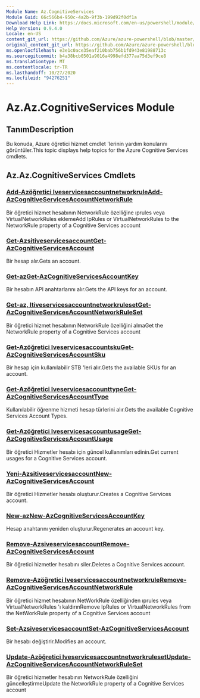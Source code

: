 ```yaml
---
Module Name: Az.CognitiveServices
Module Guid: 66c566b4-950c-4a2b-9f3b-199d92f0df1a
Download Help Link: https://docs.microsoft.com/en-us/powershell/module/az.cognitiveservices
Help Version: 0.9.4.0
Locale: en-US
content_git_url: https://github.com/Azure/azure-powershell/blob/master/src/CognitiveServices/CognitiveServices/help/Az.CognitiveServices.md
original_content_git_url: https://github.com/Azure/azure-powershell/blob/master/src/CognitiveServices/CognitiveServices/help/Az.CognitiveServices.md
ms.openlocfilehash: e3e1c0ace35eaf210bab756b1fd943e81988713c
ms.sourcegitcommit: b4a38bcb0501a9016a4998efd377aa75d3ef9ce8
ms.translationtype: MT
ms.contentlocale: tr-TR
ms.lasthandoff: 10/27/2020
ms.locfileid: "94276251"
---
```

# <span data-ttu-id="f6a10-101">Az.</span><span class="sxs-lookup"><span data-stu-id="f6a10-101">Az.CognitiveServices Module</span></span>
## <span data-ttu-id="f6a10-102">Tanım</span><span class="sxs-lookup"><span data-stu-id="f6a10-102">Description</span></span>
<span data-ttu-id="f6a10-103">Bu konuda, Azure öğretici hizmet cmdlet 'lerinin yardım konularını görüntüler.</span><span class="sxs-lookup"><span data-stu-id="f6a10-103">This topic displays help topics for the Azure Cognitive Services cmdlets.</span></span>

## <span data-ttu-id="f6a10-104">Az.</span><span class="sxs-lookup"><span data-stu-id="f6a10-104">Az.CognitiveServices Cmdlets</span></span>
### [<span data-ttu-id="f6a10-105">Add-Azöğretici Iveservicesaccountnetworkrule</span><span class="sxs-lookup"><span data-stu-id="f6a10-105">Add-AzCognitiveServicesAccountNetworkRule</span></span>](Add-AzCognitiveServicesAccountNetworkRule.md)
<span data-ttu-id="f6a10-106">Bir öğretici hizmet hesabının NetworkRule özelliğine ıprules veya VirtualNetworkRules ekleme</span><span class="sxs-lookup"><span data-stu-id="f6a10-106">Add IpRules or VirtualNetworkRules to the NetworkRule property of a Cognitive Services account</span></span>

### [<span data-ttu-id="f6a10-107">Get-Azsitiveservicesaccount</span><span class="sxs-lookup"><span data-stu-id="f6a10-107">Get-AzCognitiveServicesAccount</span></span>](Get-AzCognitiveServicesAccount.md)
<span data-ttu-id="f6a10-108">Bir hesap alır.</span><span class="sxs-lookup"><span data-stu-id="f6a10-108">Gets an account.</span></span>

### [<span data-ttu-id="f6a10-109">Get-az</span><span class="sxs-lookup"><span data-stu-id="f6a10-109">Get-AzCognitiveServicesAccountKey</span></span>](Get-AzCognitiveServicesAccountKey.md)
<span data-ttu-id="f6a10-110">Bir hesabın API anahtarlarını alır.</span><span class="sxs-lookup"><span data-stu-id="f6a10-110">Gets the API keys for an account.</span></span>

### [<span data-ttu-id="f6a10-111">Get-az, Itiveservicesaccountnetworkruleset</span><span class="sxs-lookup"><span data-stu-id="f6a10-111">Get-AzCognitiveServicesAccountNetworkRuleSet</span></span>](Get-AzCognitiveServicesAccountNetworkRuleSet.md)
<span data-ttu-id="f6a10-112">Bir öğretici hizmet hesabının NetworkRule özelliğini alma</span><span class="sxs-lookup"><span data-stu-id="f6a10-112">Get the NetworkRule property of a Cognitive Services account</span></span>

### [<span data-ttu-id="f6a10-113">Get-Azöğretici Iveservicesaccountsku</span><span class="sxs-lookup"><span data-stu-id="f6a10-113">Get-AzCognitiveServicesAccountSku</span></span>](Get-AzCognitiveServicesAccountSku.md)
<span data-ttu-id="f6a10-114">Bir hesap için kullanılabilir STB 'leri alır.</span><span class="sxs-lookup"><span data-stu-id="f6a10-114">Gets the available SKUs for an account.</span></span>

### [<span data-ttu-id="f6a10-115">Get-Azöğretici Iveservicesaccounttype</span><span class="sxs-lookup"><span data-stu-id="f6a10-115">Get-AzCognitiveServicesAccountType</span></span>](Get-AzCognitiveServicesAccountType.md)
<span data-ttu-id="f6a10-116">Kullanılabilir öğrenme hizmeti hesap türlerini alır.</span><span class="sxs-lookup"><span data-stu-id="f6a10-116">Gets the available Cognitive Services Account Types.</span></span>

### [<span data-ttu-id="f6a10-117">Get-Azöğretici Iveservicesaccountusage</span><span class="sxs-lookup"><span data-stu-id="f6a10-117">Get-AzCognitiveServicesAccountUsage</span></span>](Get-AzCognitiveServicesAccountUsage.md)
<span data-ttu-id="f6a10-118">Bir öğretici Hizmetler hesabı için güncel kullanımları edinin.</span><span class="sxs-lookup"><span data-stu-id="f6a10-118">Get current usages for a Cognitive Services account.</span></span>

### [<span data-ttu-id="f6a10-119">Yeni-Azsitiveservicesaccount</span><span class="sxs-lookup"><span data-stu-id="f6a10-119">New-AzCognitiveServicesAccount</span></span>](New-AzCognitiveServicesAccount.md)
<span data-ttu-id="f6a10-120">Bir öğretici Hizmetler hesabı oluşturur.</span><span class="sxs-lookup"><span data-stu-id="f6a10-120">Creates a Cognitive Services account.</span></span>

### [<span data-ttu-id="f6a10-121">New-az</span><span class="sxs-lookup"><span data-stu-id="f6a10-121">New-AzCognitiveServicesAccountKey</span></span>](New-AzCognitiveServicesAccountKey.md)
<span data-ttu-id="f6a10-122">Hesap anahtarını yeniden oluşturur.</span><span class="sxs-lookup"><span data-stu-id="f6a10-122">Regenerates an account key.</span></span>

### [<span data-ttu-id="f6a10-123">Remove-Azsiveservicesaccount</span><span class="sxs-lookup"><span data-stu-id="f6a10-123">Remove-AzCognitiveServicesAccount</span></span>](Remove-AzCognitiveServicesAccount.md)
<span data-ttu-id="f6a10-124">Bir öğretici hizmetler hesabını siler.</span><span class="sxs-lookup"><span data-stu-id="f6a10-124">Deletes a Cognitive Services account.</span></span>

### [<span data-ttu-id="f6a10-125">Remove-Azöğretici Iveservicesaccountnetworkrule</span><span class="sxs-lookup"><span data-stu-id="f6a10-125">Remove-AzCognitiveServicesAccountNetworkRule</span></span>](Remove-AzCognitiveServicesAccountNetworkRule.md)
<span data-ttu-id="f6a10-126">Bir öğretici hizmet hesabının NetWorkRule özelliğinden ıprules veya VirtualNetworkRules 'ı kaldırın</span><span class="sxs-lookup"><span data-stu-id="f6a10-126">Remove IpRules or VirtualNetworkRules from the NetWorkRule property of a Cognitive Services account</span></span>

### [<span data-ttu-id="f6a10-127">Set-Azsiveservicesaccount</span><span class="sxs-lookup"><span data-stu-id="f6a10-127">Set-AzCognitiveServicesAccount</span></span>](Set-AzCognitiveServicesAccount.md)
<span data-ttu-id="f6a10-128">Bir hesabı değiştirir.</span><span class="sxs-lookup"><span data-stu-id="f6a10-128">Modifies an account.</span></span>

### [<span data-ttu-id="f6a10-129">Update-Azöğretici Iveservicesaccountnetworkruleset</span><span class="sxs-lookup"><span data-stu-id="f6a10-129">Update-AzCognitiveServicesAccountNetworkRuleSet</span></span>](Update-AzCognitiveServicesAccountNetworkRuleSet.md)
<span data-ttu-id="f6a10-130">Bir öğretici hizmetler hesabının NetworkRule özelliğini güncelleştirme</span><span class="sxs-lookup"><span data-stu-id="f6a10-130">Update the NetworkRule property of a Cognitive Services account</span></span>

